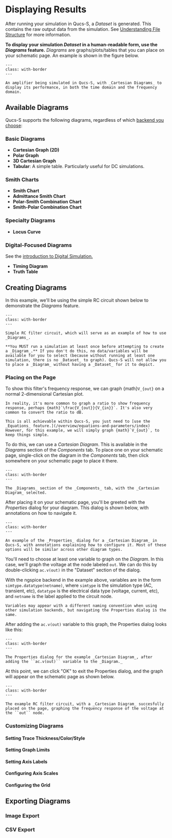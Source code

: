 # Displaying Results

After running your simulation in Qucs-S, a _Dataset_ is generated. This contains the raw output data from the simulation. See [Understanding File Structure](/overview/understanding-file-structure) for more information.

**To display your simulation _Dataset_ in a human-readable form, use the _Diagrams_ feature.** _Diagrams_ are graphs/plots/tables that you can place on your schematic page. An example is shown in the figure below.

```{figure} /overview/images/diagrams-example.drawio.png
---
class: with-border
---

An amplifier being simulated in Qucs-S, with _Cartesian Diagrams_ to display its performance, in both the time domain and the frequency domain.
```

## Available Diagrams

Qucs-S supports the following diagrams, regardless of which [backend you choose](/overview/choosing-a-sim-backend):

### Basic Diagrams
* **Cartesian Graph (2D)**
* **Polar Graph**
* **3D Cartesian Graph**
* **Tabular**: A simple table. Particularly useful for DC simulations.

### Smith Charts
* **Smith Chart**
* **Admittance Smith Chart**
* **Polar-Smith Combination Chart**
* **Smith-Polar Combination Chart**

### Specialty Diagrams
* **Locus Curve**

### Digital-Focused Diagrams
See the [introduction to Digital Simulation.](/overview/simulation-types/digital)
* **Timing Diagram**
* **Truth Table**

## Creating Diagrams

In this example, we'll be using the simple RC circuit shown below to demonstrate the _Diagrams_ feature.

```{figure} /overview/images/diagrams-example-intro.png
---
class: with-border
---

Simple RC filter circuit, which will serve as an example of how to use _Diagrams_.
```

```{warning}
**You MUST run a simulation at least once before attempting to create a _Diagram_.** If you don't do this, no data/variables will be available for you to select (because without running at least one simulation, there is no _Dataset_ to graph). Qucs-S will not allow you to place a _Diagram_ without having a _Dataset_ for it to depict.
```

### Placing on the Page

To show this filter's frequency response, we can graph {math}`V_{out}` on a normal 2-dimensional Cartesian plot.

```{tip}
In reality, it's more common to graph a ratio to show frequency response, perhaps {math}`\frac{V_{out}}{V_{in}}`. It's also very common to convert the ratio to dB.

This is all achievable within Qucs-S, you just need to [use the _Equations_ feature.](/overview/equations-and-parameters/index) However, for this example, we will simply graph {math}`V_{out}`, to keep things simple.
```

To do this, we can use a _Cartesian Diagram_. This is available in the _Diagrams_ section of the _Components_ tab. To place one on your schematic page, single-click on the diagram in the _Components_ tab, then click somewhere on your schematic page to place it there.

```{figure} /overview/images/cartesian-diagram-in-comp-tab.png
---
class: with-border
---

The _Diagrams_ section of the _Components_ tab, with the _Cartesian Diagram_ selected.
```

After placing it on your schematic page, you'll be greeted with the _Properties_ dialog for your diagram. This dialog is shown below, with annotations on how to navigate it.

```{figure} /overview/images/diagram-properties-annotated.drawio.png
---
class: with-border
---

An example of the _Properties_ dialog for a _Cartesian Diagram_ in Qucs-S, with annotations explaining how to configure it. Most of these options will be similar across other diagram types.
```

You'll need to choose at least one variable to graph on the _Diagram_. In this case, we'll graph the voltage at the node labeled ``out``. We can do this by double-clicking ``ac.v(out)`` in the "Dataset" section of the dialog.

With the ngspice backend in the example above, variables are in the form ``simtype.datatype(netname)``, where ``simtype`` is the simulation type (AC, transient, etc), ``datatype`` is the electrical data type (voltage, current, etc), and ``netname`` is the label applied to the circuit node.

```{tip}
Variables may appear with a different naming convention when using other simulation backends, but navigating the Properties dialog is the same.
```

After adding the ``ac.v(out)`` variable to this graph, the Properties dialog looks like this:

```{figure} /overview/images/successful-cartesian-properties-dialog.png
---
class: with-border
---

The Properties dialog for the example _Cartesian Diagram_, after adding the ``ac.v(out)`` variable to the _Diagram._
```

At this point, we can click "OK" to exit the Properties dialog, and the graph will appear on the schematic page as shown below.

```{figure} /overview/images/example-filter-with-cartesian-diagram.png
---
class: with-border
---

The example RC filter circuit, with a _Cartesian Diagram_ succesfully placed on the page, graphing the frequency response of the voltage at the ``out`` node.
```

### Customizing Diagrams

#### Setting Trace Thickness/Color/Style

#### Setting Graph Limits

#### Setting Axis Labels

#### Configuring Axis Scales

#### Configuring the Grid

## Exporting Diagrams

### Image Export

### CSV Export